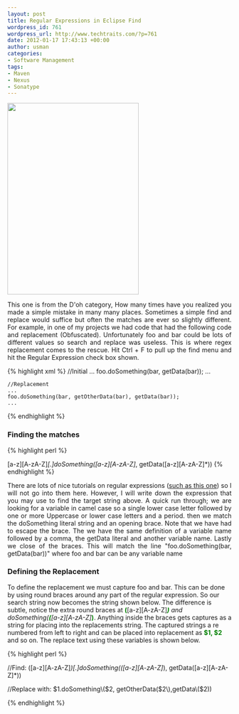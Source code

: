 ```yaml
--- 
layout: post
title: Regular Expressions in Eclipse Find
wordpress_id: 761
wordpress_url: http://www.techtraits.com/?p=761
date: 2012-01-17 17:43:13 +00:00
author: usman
categories: 
- Software Management
tags:
- Maven
- Nexus
- Sonatype
---
```

<a href="http://www.techtraits.com/wp-content/uploads/2012/01/Screen-Shot-2012-01-17-at-11.22.40-AM1.png"><img class="alignright size-full wp-image-769" title="Screen Shot 2012-01-17 at 11.22.40 AM" src="http://www.techtraits.com/wp-content/uploads/2012/01/Screen-Shot-2012-01-17-at-11.22.40-AM1.png" alt="" width="295" height="431" /></a>

<p style="text-align: justify;">This one is from the D'oh category, How many times have you realized you made a simple mistake in many many places. Sometimes a simple find and replace would suffice but often the matches are ever so slightly different. For example, in one of my projects we had code that had the following code and replacement (Obfuscated). Unfortunately foo and bar could be lots of different values so search and replace was useless. This is where regex replacement comes to the rescue.  <!--more--> Hit Ctrl + F to pull up the find menu and hit the Regular Expression check box shown. </p>


{% highlight xml %}
    //Initial 
    ...
    foo.doSomething(bar, getData(bar));
    ...

    //Replacement
    ...
    foo.doSomething(bar, getOtherData(bar), getData(bar));
    ...
{% endhighlight %}
&nbsp;


<h3>Finding the matches</h3>

{% highlight perl %}

[a-z][A-zA-Z]*[.]doSomething\([a-z][A-zA-Z]*, getData\([a-z][A-zA-Z]*\)\)
{% endhighlight %}
&nbsp;





<p style="text-align: justify;"> There are lots of nice tutorials on regular expressions (<a title="Regular Expressions Tutorial" href="http://docs.oracle.com/javase/tutorial/essential/regex/index.html" target="_blank">such as this one</a>) so I will not go into them here. However, I will write down the expression that you may use to find the target string above. A quick run through; we are looking for a variable in camel case so a single lower case letter followed by one or more Uppercase or lower case letters and a period. then we match the doSomething literal string and an opening brace. Note that we have had to escape the brace. The we have the same definition of a variable name followed by a comma, the getData literal and another variable name. Lastly we close of the braces. This will match the line "foo.doSomething(bar, getData(bar))" where foo and bar can be any variable name</p>



<h3>Defining the Replacement</h3>

<p style="text-align: justify;">

To define the replacement we must capture foo and bar. This can be done by using round braces around any part of the regular expression. So our search string now becomes the string shown below. The difference is subtle, notice the extra round braces at <font color="green"><strong>(</strong></font>[a-z][A-zA-Z]*<font color="green"><strong>)</strong></font> and doSomething\(<font color="green"><strong>(</strong></font>[a-z][A-zA-Z]*<font color="green"><strong>)</strong></font>. Anything inside the braces gets captures as a string for placing into the replacements string. The captured strings a re numbered from left to right and can be placed into replacement as <font color="green"><strong>$1, $2</strong></font> and so on. The replace text using these variables is shown below.



{% highlight perl %}

//Find:
([a-z][A-zA-Z]*)[.]doSomething\(([a-z][A-zA-Z]*), getData\([a-z][A-zA-Z]*\)\)

//Replace with:
$1.doSomething\($2, getOtherData\($2\),getData\($2\)\)

{% endhighlight %}

